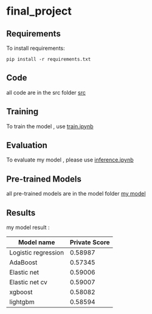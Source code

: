 # final_project
## Requirements

To install requirements:

```setup
pip install -r requirements.txt
```
## Code
all code are in the src folder
[src](https://github.com/kirito878/final_project/tree/main/src)

## Training
To train the model , use [train.ipynb](https://github.com/kirito878/final_project/blob/main/src/train.ipynb)

## Evaluation
To evaluate my model , please use [inference.ipynb](https://github.com/kirito878/final_project/blob/main/src/inference.ipynb)

## Pre-trained Models
all pre-trained models are in the model folder
[my model](https://github.com/kirito878/final_project/tree/main/model)

## Results

my model result :

| Model name         | Private Score  | 
| ------------------ |---------------- |
| Logistic regression|     0.58987     | 
| AdaBoost            |     0.57345    | 
| Elastic net         |     0.59006    | 
| Elastic net cv    |     0.59007       | 
| xgboost           |     0.58082      | 
| lightgbm          |     0.58594        | 
